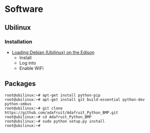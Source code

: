Software
==

## Ubilinux

### Installation

- [Loading Debian (Ubilinux) on the Edison ](https://learn.sparkfun.com/tutorials/loading-debian-ubilinux-on-the-edison)
  - Install 
  - Log into
  - Enable WiFi

## Packages

    root@ubilinux:~# apt-get install python-pip
    root@ubilinux:~# apt-get install git build-essential python-dev python-smbus
    root@ubilinux:~# git clone https://github.com/adafruit/Adafruit_Python_BMP.git
    root@ubilinux:~# cd Adafruit_Python_BMP
    root@ubilinux:~# sudo python setup.py install
    root@ubilinux:~# 

    
